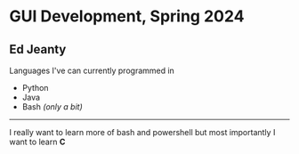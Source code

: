 # GUI Development, Spring 2024
Ed Jeanty
---
Languages I've can currently programmed in
- Python
- Java
- Bash *(only a bit)*
---
I really want to learn more of bash and powershell but most importantly I want to learn **C**
